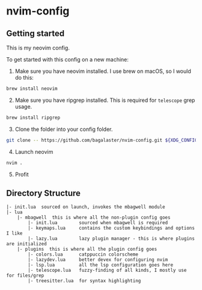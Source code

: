 # nvim-config

## Getting started

This is my neovim config.

To get started with this config on a new machine:

1. Make sure you have neovim installed. I use brew on macOS, so I would do this:
```bash
brew install neovim
```

2. Make sure you have ripgrep installed. This is required for `telescope` grep usage.
```bash
brew install ripgrep
```

3. Clone the folder into your config folder.
```bash
git clone -- https://github.com/bagalaster/nvim-config.git ${XDG_CONFIG_HOME:-${HOME}/.config/nvim-this-is-a-test}
```

4. Launch neovim
```bash
nvim .
```

5. Profit

## Directory Structure

```
|- init.lua  sourced on launch, invokes the mbagwell module
|- lua
    |- mbagwell  this is where all the non-plugin config goes
        |- init.lua        sourced when mbagwell is required
        |- keymaps.lua     contains the custom keybindings and options I like
        |- lazy.lua        lazy plugin manager - this is where plugins are initialized
    |- plugins  this is where all the plugin config goes
        |- colors.lua      catppuccin colorscheme
        |- lazydev.lua     better devex for configuring nvim
        |- lsp.lua         all the lsp configuration goes here
        |- telescope.lua   fuzzy-finding of all kinds, I mostly use for files/grep
        |- treesitter.lua  for syntax highlighting
```
